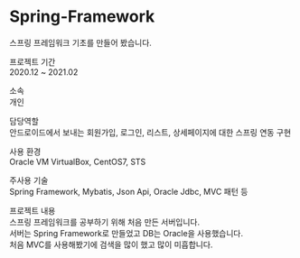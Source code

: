 # Spring-Framework
스프링 프레임워크 기초를 만들어 봤습니다.

프로젝트 기간   
2020.12 ~ 2021.02

소속   
개인

담당역할   
안드로이드에서 보내는 회원가입, 로그인, 리스트, 상세페이지에 대한 스프링 연동 구현

사용 환경   
Oracle VM VirtualBox, CentOS7, STS

주사용 기술   
Spring Framework, Mybatis, Json Api, Oracle Jdbc, MVC 패턴 등

프로젝트 내용   
  스프링 프레임워크를 공부하기 위해 처음 만든 서버입니다.   
  서버는 Spring Framework로 만들었고 DB는 Oracle을 사용했습니다.   
  처음 MVC를 사용해봤기에 검색을 많이 했고 많이 미흡합니다.   
